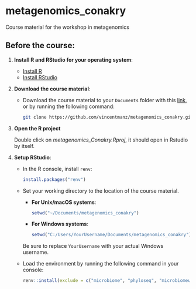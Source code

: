 # metagenomics_conakry

Course material for the workshop in metagenomics

## Before the course:

1. **Install R and RStudio for your operating system**:
   - [Install R](https://cran.rstudio.com/)
   - [Install RStudio](https://posit.co/download/rstudio-desktop/)

2. **Download the course material**:
   - Download the course material to your `Documents` folder with this [link](https://github.com/vincentmanz/metagenomics_conakry/archive/refs/heads/main.zip), or by running the following command:
   
     ```bash
     git clone https://github.com/vincentmanz/metagenomics_conakry.git
     ```
3. **Open the R project**
     
     Double click on *metagenomics_Conakry.Rproj*, it should open in Rstudio by itself. 

4. **Setup RStudio**:
   - In the R console, install `renv`:
   
     ```r
     install.packages("renv")
     ```

   - Set your working directory to the location of the course material.
   
     - **For Unix/macOS systems**:
       ```r
       setwd("~/Documents/metagenomics_conakry")
       ```

     - **For Windows systems**:
       ```r
       setwd("C:/Users/YourUsername/Documents/metagenomics_conakry")
       ```

     Be sure to replace `YourUsername` with your actual Windows username.

   - Load the environment by running the following command in your console:
   
     ```r
     renv::install(exclude = c("microbiome", "phyloseq", "microbiomeutilities","ranacapa", "SingleCellExperiment","mia","miaViz"))     
     ```

